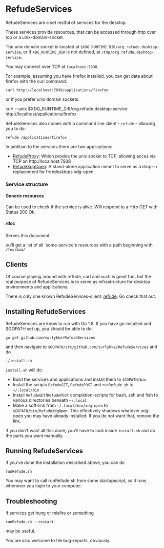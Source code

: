 # RefudeServices

RefudeServices are a set restful of services for the desktop. 

These services provide resources, that can be accessed through http over tcp or 
a unix-domain-socket. 

The unix domain socket is located at 
```$XDG_RUNTIME_DIR/org.refude.desktop-service```, or if ```XDG_RUNTIME_DIR``` 
is not defined, at ```/tmp/org.refude.desktop-service```. 

You may connect over TCP at ```localhost:7938```.

For example, assuming you have firefox installed, you can get data about firefox 
with the curl command:

```
curl http://localhost:7938/applications/firefox
```
or if you prefer unix domain sockets:

curl --unix $XDG_RUNTIME_DIR/org.refude.desktop-service http://localhost/applications/firefox


RefudeServices also comes with a command line client - ```refude``` - allowing 
you to do:

```
refude /applications/firefox
```

In addition to the services there are two applications:

* [RefudeProxy](RefudeProxy/README.md): Which proxies the unix socket to TCP, allowing acces via TCP on http://localhost:7938
* [RefudeXdgOpen](RefudeXdgOpen/README.md): A stand-alone application meant to serve as a drop-in replacement for freedesktops xdg-open. 

### Service structure

#### Generic resources


Can be used to check if the service is alive. Will respond to a Http GET with Status 200 Ok.

##### /doc

Serves this document

ou'll get a list of all 'some-service's resources with a path beginning with `/foo/baa/`


## Clients

Of course playing around with refude, curl and such is great fun, but the real purpose of RefudeServices is to 
serve as infrastructure for desktop environments and applications.

There is only one known RefudeServices-client: [refude](https://github.com/surlykke/refude). Go check that out.

## Installing RefudeServices

RefudeServices are know to run with Go 1.8. If you have go installed and $GOPATH set up, you should be able to do:

```
go get github.com/surlykke/RefudeServices
```

and then navigate to `$GOPATH/src/github.com/surlykke/RefudeServices` and do 

```
./install.sh
```

`install.sh` will do:

* Build the services and applications and install them to `$GOPATH/bin`
* Install the scripts `RefudeGET`, `RefudePOST` and `runRefude.sh` to 
  `~/.local/bin`
* Install `RefudeGET`/`RefudePOST` completion-scripts for bash, zsh and fish to 
  various directories beneath `~/.local`
* Make a soft-link from `~/.local/bin/xdg-open` to `$GOPATH/bin/RefudeXdgOpen`. 
  This effectively shadows whatever  xdg-open you may have already installed. 
  If you do not want that, remove the link.
 
If you don't want all this done, you'll have to look inside `install.sh` and do the parts you want manually.

## Running RefudeServices

If you've done the installation described above, you can do

```
runRefude.sh
```

You may want to call runRefude.sh from some startupscript, so it runs whenever you login to your computer.


## Troubleshooting

If services get hung or misfire or something

```
runRefude.sh --restart
```

may be useful. 

You are also welcome to file bug-reports, obviously.

